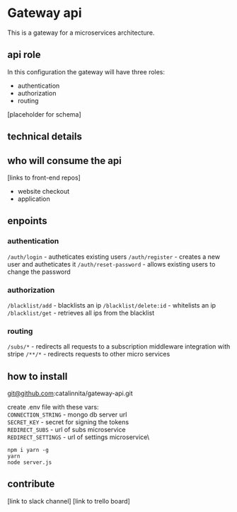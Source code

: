# Gateway api

This is a gateway for a microservices architecture. 

## api role

In this configuration the gateway will have three roles:

* authentication
* authorization
* routing

[placeholder for schema]

## technical details


## who will consume the api

[links to front-end repos]
* website checkout
* application

## enpoints

### authentication

`/auth/login` - autheticates existing users
`/auth/register` - creates a new user and autheticates it
`/auth/reset-password` - allows existing users to change the password

### authorization

`/blacklist/add` - blacklists an ip
`/blacklist/delete:id` - whitelists an ip
`/blacklist/get` - retrieves all ips from the blacklist

### routing

`/subs/*` - redirects all requests to a subscription middleware integration with stripe
`/**/*` - redirects requests to other micro services

## how to install

git@github.com:catalinnita/gateway-api.git

create .env file with these vars:\
`CONNECTION_STRING` - mongo db server url\
`SECRET_KEY` - secret for signing the tokens\
`REDIRECT_SUBS` - url of subs microservice\
`REDIRECT_SETTINGS` - url of settings microservice\

```
npm i yarn -g
yarn
node server.js
```

## contribute

[link to slack channel]
[link to trello board]
